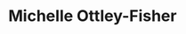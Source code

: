 ---
title: Michelle Ottley-Fisher
aliases: 
  - /people/michelle-ottley
  - /people/michelle-j-ottley
other_names: 
 - Michelle Ottley
 - Michelle J. Ottley
layout: people
featured_image: 
featured_image_attr: 
featured_image_alt: 
featured_image_caption: 
Socials:
  LinkedIn: Michelle Ottley-Fisher | michelle-ottley-fisher-19ab9632
---